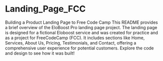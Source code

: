 # Landing_Page_FCC
Building a Product Landing Page to Free Code Camp
This README provides a brief overview of the EloBoost Pro landing page project. The landing page is designed for a fictional Eloboost service and was created for practice and as a project for FreeCodeCamp (FCC). It includes sections like Home, Services, About Us, Pricing, Testimonials, and Contact, offering a comprehensive user experience for potential customers. Explore the code and design to see how it was built!
